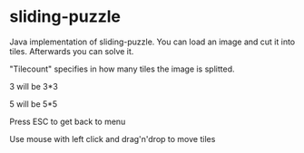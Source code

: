 # sliding-puzzle
Java implementation of sliding-puzzle. You can load an image and cut it into tiles. Afterwards you can solve it.

"Tilecount" specifies in how many tiles the image is splitted.

3 will be 3*3

5 will be 5*5

Press ESC to get back to menu

Use mouse with left click and drag'n'drop to move tiles
